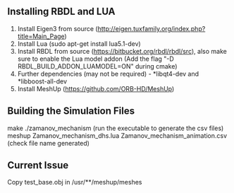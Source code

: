 Installing RBDL and LUA
-----------------------
1. Install Eigen3 from source (http://eigen.tuxfamily.org/index.php?title=Main_Page)
2. Install Lua (sudo apt-get install lua5.1-dev)
3. Install RBDL from source (https://bitbucket.org/rbdl/rbdl/src), also make sure to enable the Lua model addon (Add the flag "-D RBDL_BUILD_ADDON_LUAMODEL=ON" during cmake)
4. Further dependencies (may not be required) - *libqt4-dev and *libboost-all-dev
5. Install MeshUp (https://github.com/ORB-HD/MeshUp)

Building the Simulation Files
-----------------------------
make
./zamanov_mechanism (run the executable to generate the csv files)
meshup Zamanov_mechanism_dhs.lua Zamanov_mechanism_animation.csv (check file name generated)

Current Issue 
-------------
Copy test_base.obj in /usr/**/meshup/meshes
